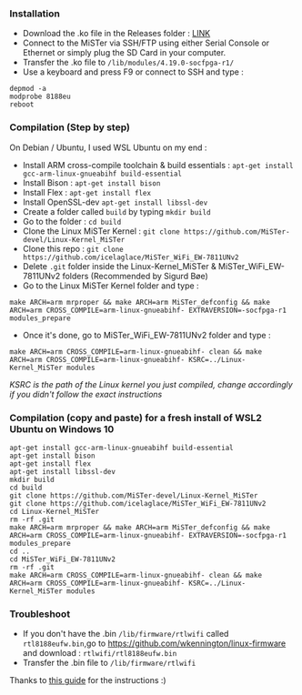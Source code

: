 ### Installation
- Download the .ko file in the Releases folder : [LINK](https://github.com/icelaglace/MiSTer_WiFi_EW-7811UNv2/blob/main/releases/8188eu.ko)
- Connect to the MiSTer via SSH/FTP using either Serial Console or Ethernet or simply plug the SD Card in your computer.
- Transfer the .ko file to ```/lib/modules/4.19.0-socfpga-r1/```
- Use a keyboard and press F9 or connect to SSH and type : 
```
depmod -a
modprobe 8188eu
reboot
```

### Compilation (Step by step)
On Debian / Ubuntu, I used WSL Ubuntu on my end : 
- Install ARM cross-compile toolchain & build essentials : ```apt-get install gcc-arm-linux-gnueabihf build-essential```
- Install Bison : ```apt-get install bison```
- Install Flex : ```apt-get install flex```
- Install OpenSSL-dev ```apt-get install libssl-dev```
- Create a folder called ```build``` by typing ```mkdir build```
- Go to the folder : ```cd build```
- Clone the Linux MiSTer Kernel : ```git clone https://github.com/MiSTer-devel/Linux-Kernel_MiSTer```
- Clone this repo : ```git clone https://github.com/icelaglace/MiSTer_WiFi_EW-7811UNv2```
- Delete ```.git``` folder inside the Linux-Kernel_MiSTer & MiSTer_WiFi_EW-7811UNv2 folders (Recommended by Sigurd Bøe)
- Go to the Linux MiSTer Kernel folder and type : 
```
make ARCH=arm mrproper && make ARCH=arm MiSTer_defconfig && make ARCH=arm CROSS_COMPILE=arm-linux-gnueabihf- EXTRAVERSION=-socfpga-r1 modules_prepare
```
- Once it's done, go to MiSTer_WiFi_EW-7811UNv2 folder and type : 
```
make ARCH=arm CROSS_COMPILE=arm-linux-gnueabihf- clean && make ARCH=arm CROSS_COMPILE=arm-linux-gnueabihf- KSRC=../Linux-Kernel_MiSTer modules
```
*KSRC is the path of the Linux kernel you just compiled, change accordingly if you didn't follow the exact instructions*

### Compilation (copy and paste) for a fresh install of WSL2 Ubuntu on Windows 10
```
apt-get install gcc-arm-linux-gnueabihf build-essential
apt-get install bison
apt-get install flex
apt-get install libssl-dev
mkdir build
cd build
git clone https://github.com/MiSTer-devel/Linux-Kernel_MiSTer
git clone https://github.com/icelaglace/MiSTer_WiFi_EW-7811UNv2
cd Linux-Kernel_MiSTer
rm -rf .git
make ARCH=arm mrproper && make ARCH=arm MiSTer_defconfig && make ARCH=arm CROSS_COMPILE=arm-linux-gnueabihf- EXTRAVERSION=-socfpga-r1 modules_prepare
cd ..
cd MiSTer_WiFi_EW-7811UNv2
rm -rf .git
make ARCH=arm CROSS_COMPILE=arm-linux-gnueabihf- clean && make ARCH=arm CROSS_COMPILE=arm-linux-gnueabihf- KSRC=../Linux-Kernel_MiSTer modules
```

### Troubleshoot
- If you don't have the .bin ```/lib/firmware/rtlwifi``` called ```rtl8188eufw.bin```,go to https://github.com/wkennington/linux-firmware and download : ```rtlwifi/rtl8188eufw.bin```
- Transfer the .bin file to ```/lib/firmware/rtlwifi```

Thanks to [this guide](https://github.com/MiSTer-devel/Main_MiSTer/wiki/MISTER-CUSTOM-WIFI-DRIVER-COMPILATION-GUIDE) for the instructions :)

